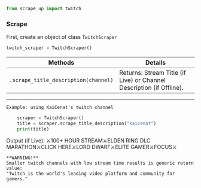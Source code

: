```python
from scrape_up import twitch
```

### Scrape 

First, create an object of class `TwitchScraper`

```python
twitch_scraper = TwitchScraper()
```

| Methods                    | Details                                       |
| -------------------------- | --------------------------------------------- |
| `.scrape_title_description(channel)`     | Returns: Stream Title (if Live) or Channel Description (if Offline). |


---

    Example: using KaiCenat's twitch channel
```python
    scraper = TwitchScraper()
    title = scraper.scrape_title_description("kaicenat")
    print(title)
```
    
Output (if Live): ⚔️100+ HOUR STREAM⚔️ELDEN RING DLC MARATHON⚔️CLICK HERE⚔️LORD DWARF⚔️ELITE GAMER⚔️FOCUS⚔️

 
    **WARNING!**
    Smaller twitch channels with low stream time results is generic return value: 
    "Twitch is the world's leading video platform and community for gamers."
